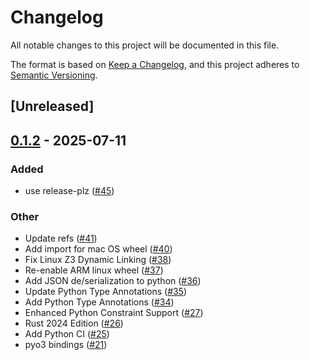 # Changelog

All notable changes to this project will be documented in this file.

The format is based on [Keep a Changelog](https://keepachangelog.com/en/1.0.0/),
and this project adheres to [Semantic Versioning](https://semver.org/spec/v2.0.0.html).

## [Unreleased]

## [0.1.2](https://github.com/toolCHAINZ/crackers/compare/crackers_python-v0.1.1...crackers_python-v0.1.2) - 2025-07-11

### Added

- use release-plz ([#45](https://github.com/toolCHAINZ/crackers/pull/45))

### Other

- Update refs ([#41](https://github.com/toolCHAINZ/crackers/pull/41))
- Add import for mac OS wheel ([#40](https://github.com/toolCHAINZ/crackers/pull/40))
- Fix Linux Z3 Dynamic Linking ([#38](https://github.com/toolCHAINZ/crackers/pull/38))
- Re-enable ARM linux wheel ([#37](https://github.com/toolCHAINZ/crackers/pull/37))
- Add JSON de/serialization to python ([#36](https://github.com/toolCHAINZ/crackers/pull/36))
- Update Python Type Annotations ([#35](https://github.com/toolCHAINZ/crackers/pull/35))
- Add Python Type Annotations ([#34](https://github.com/toolCHAINZ/crackers/pull/34))
- Enhanced Python Constraint Support ([#27](https://github.com/toolCHAINZ/crackers/pull/27))
- Rust 2024 Edition ([#26](https://github.com/toolCHAINZ/crackers/pull/26))
- Add Python CI ([#25](https://github.com/toolCHAINZ/crackers/pull/25))
- pyo3 bindings ([#21](https://github.com/toolCHAINZ/crackers/pull/21))
